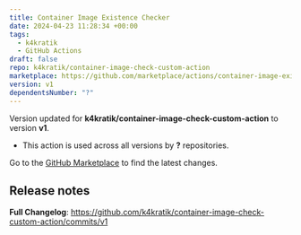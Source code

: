 ```yaml
---
title: Container Image Existence Checker
date: 2024-04-23 11:28:34 +00:00
tags:
  - k4kratik
  - GitHub Actions
draft: false
repo: k4kratik/container-image-check-custom-action
marketplace: https://github.com/marketplace/actions/container-image-existence-checker
version: v1
dependentsNumber: "?"
---
```



Version updated for **k4kratik/container-image-check-custom-action** to version **v1**.
- This action is used across all versions by **?** repositories.

Go to the [GitHub Marketplace](https://github.com/marketplace/actions/container-image-existence-checker) to find the latest changes.

## Release notes

**Full Changelog**: https://github.com/k4kratik/container-image-check-custom-action/commits/v1
